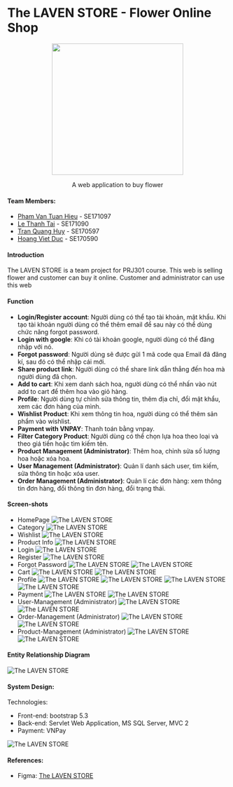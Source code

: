 # The LAVEN STORE - Flower Online Shop

<div align="center">
    <img style="width: 300px;" src="https://cdn.discordapp.com/attachments/1202620106140680202/1211155214036639744/Laven.png?ex=65ed2b31&is=65dab631&hm=585120783f424d9f25eaae1c831b251ea355ecc1b76fd534aed199e3b964ba0b&" />
    <p>A web application to buy flower</p>
</div>

#### Team Members:

- [Pham Van Tuan Hieu](https://github.com/lion3993vn) - SE171097
- [Le Thanh Tai](https://github.com/tai160903) - SE171090
- [Tran Quang Huy](https://github.com/w12Ardz) - SE170597
- [Hoang Viet Duc](https://github.com/hoangduc120) - SE170590 

#### Introduction

The LAVEN STORE is a team project for PRJ301 course. This web is selling flower and customer can buy it online.
Customer and administrator can use this web

#### Function
- **Login/Register account**: Người dùng có thể tạo tài khoản, mật khẩu. Khi tạo tài khoản người dùng có thể thêm email để sau này có thể dùng chức năng forgot password.
- **Login with google**: Khi có tài khoản google, người dùng có thể đăng nhập với nó.
- **Forgot password**: Người dùng sẽ được gửi 1 mã code qua Email đã đăng kí, sau đó có thể nhập cái mới.
- **Share product link**: Người dùng có thể share link dẫn thẳng đến hoa mà người dùng đã chọn.
- **Add to cart**: Khi xem danh sách hoa, người dùng có thể nhấn vào nút add to cart để thêm hoa vào giỏ hàng.
- **Profile**: Người dùng tự chỉnh sửa thông tin, thêm địa chỉ, đổi mật khẩu, xem các đơn hàng của mình.
- **Wishlist Product**: Khi xem thông tin hoa, người dùng có thể thêm sản phẩm vào wishlist.
- **Payment with VNPAY**: Thanh toán bằng vnpay.
- **Filter Category Product**: Người dùng có thể chọn lựa hoa theo loại và theo giá tiền hoặc tìm kiếm tên.
- **Product Management (Administrator)**: Thêm hoa, chỉnh sửa số lượng hoa hoặc xóa hoa.
- **User Management (Administrator)**: Quản lí danh sách user, tìm kiếm, sửa thông tin hoặc xóa user.
- **Order Management (Administrator)**: Quản lí các đơn hàng: xem thông tin đơn hàng, đổi thông tin đơn hàng, đổi trạng thái.

#### Screen-shots

- HomePage
![The LAVEN STORE](https://cdn.discordapp.com/attachments/1202620106140680202/1202620593791311922/Home.png?ex=65f308b5&is=65e093b5&hm=97cb8b734f59720a0dc80f021e4590a5a823634745c6016c21250c2f372f8355&)
- Category
![The LAVEN STORE](https://cdn.discordapp.com/attachments/1202620106140680202/1202621225332117504/Shop.png?ex=66057e4b&is=65f3094b&hm=8e796fed186ac740279bd54fa3ad4b6b14383d623be8dfa8d3ce18a3678aab73&)
- Wishlist
![The LAVEN STORE](https://cdn.discordapp.com/attachments/1202620106140680202/1202626836551438387/Wishlist.png?ex=66058385&is=65f30e85&hm=f6f32e17b6517abef4181a9751be0608f0d7872f1af86d42593e794806d79b3b&)
- Product Info
![The LAVEN STORE](https://cdn.discordapp.com/attachments/1202620106140680202/1202621448984989737/Product-Detail.png?ex=66057e81&is=65f30981&hm=5b42cc3764213d13914d28e900a6f44d8370b3f3df55f69f738ccf3f8524f9f7&)
- Login
![The LAVEN STORE](https://cdn.discordapp.com/attachments/1202620106140680202/1202621666459394078/Login.png?ex=66057eb4&is=65f309b4&hm=ebf04222cc145478480d3bd8aa41b4880bb7c6f53c951ba0417262ec32650a18&)
- Register
![The LAVEN STORE](https://cdn.discordapp.com/attachments/1202620106140680202/1202621909347606538/Register.png?ex=66057eee&is=65f309ee&hm=cc7f0d7b33fc5a1fe0bc95a5c56a6941294a14a814da28323cbe65bcb71fbed7&)
- Forgot Password
![The LAVEN STORE](https://cdn.discordapp.com/attachments/1202620106140680202/1202622163195269120/Forgot_password_-_1.png?ex=66057f2b&is=65f30a2b&hm=069819c1713d334c105875f0a5a0158700ded261f1ee6992466f928655fe9449&)
![The LAVEN STORE](https://cdn.discordapp.com/attachments/1202620106140680202/1202622163501187092/Forgot_password_-_2.png?ex=66057f2b&is=65f30a2b&hm=370bf7f5ee08f74abbe4a663b81b85711b8bdc583301682c4bb30570cc842b3b&)
- Cart
![The LAVEN STORE](https://cdn.discordapp.com/attachments/1202620106140680202/1202622536550973510/cart.png?ex=66057f84&is=65f30a84&hm=619fc6a1a22c3676aa8bf036699f83a5087852a9f7b00b7ca1b5606b3b336b71&)
![The LAVEN STORE](https://cdn.discordapp.com/attachments/1202620106140680202/1202622536995831829/Cart-Detail.png?ex=66057f84&is=65f30a84&hm=ae349893f291b85f71c55a86e9ccaec9c9beb757215286b8d2c8ee1db629f138&)
- Profile
![The LAVEN STORE](https://cdn.discordapp.com/attachments/1202620106140680202/1202622991729430538/Profile-Main.png?ex=66057ff0&is=65f30af0&hm=0878d4a71aba5063b34d9eb34267f53f387bed26d16f28af21b658f469952c53&)
![The LAVEN STORE](https://cdn.discordapp.com/attachments/1202620106140680202/1202622991163330611/Profile_-_Address.png?ex=66057ff0&is=65f30af0&hm=7283765afaec6caa3ab781f0e422d0d865ed0b3b397f35eddc00d51d7ed90c6a&)
![The LAVEN STORE](https://cdn.discordapp.com/attachments/1202620106140680202/1202622992153321552/Profile-password.png?ex=66057ff0&is=65f30af0&hm=e5b342f6f45418d06ae0213ff9df033830f323300340d7a7a2852515b1f9e88f&)
![The LAVEN STORE](https://cdn.discordapp.com/attachments/1202620106140680202/1202622990517411940/Profile-Purchase.png?ex=66057ff0&is=65f30af0&hm=5f2f0df32833c55fef26052bf6d45565898afc39ef69e43b10784b9db7c3d49b&)
- Payment
![The LAVEN STORE](https://cdn.discordapp.com/attachments/1202620106140680202/1202623702072688720/Desktop_-_2.png?ex=6605809a&is=65f30b9a&hm=8758779ad25ba2383037d1bba5ac05c545065e46068cd280b169de1f765a816c&)
![The LAVEN STORE](https://cdn.discordapp.com/attachments/1202620106140680202/1202623702462894110/Desktop_-_1.png?ex=6605809a&is=65f30b9a&hm=cfbe690e127fda890fa64b7ce93bdf3621195e57185fd5d743862fe350df38c4&)
- User-Management (Administrator)
![The LAVEN STORE](https://cdn.discordapp.com/attachments/1202620106140680202/1202624127249416232/user-management.png?ex=660580ff&is=65f30bff&hm=e166138dc7016975b2119e292b1b05bb905c78e70a5321cef3cad0c2a7ff5e21&)
![The LAVEN STORE](https://cdn.discordapp.com/attachments/1202620106140680202/1202624127584833576/user-manager-modal.png?ex=660580ff&is=65f30bff&hm=120f639762c4c03055748ef662680250f63149d751f8afc549ee21902cccb1f6&)
- Order-Management (Administrator)
![The LAVEN STORE](https://cdn.discordapp.com/attachments/1202620106140680202/1202624472243511397/order-manager.png?ex=66058151&is=65f30c51&hm=7ab034c92b977e94766639eb8814f56e3c28ecfc0965974dd3e5b8a76b0e3c69&)
![The LAVEN STORE](https://cdn.discordapp.com/attachments/1202620106140680202/1202624471794716743/order-manager-modal.png?ex=66058151&is=65f30c51&hm=cd01fb79b20ee3dd7c7999b2941cbd6b66449b8882dd7c467bd0a6f3034b9c0d&)
- Product-Management (Administrator)
![The LAVEN STORE](https://cdn.discordapp.com/attachments/1202620106140680202/1202624686039765063/product-manager.png?ex=66058184&is=65f30c84&hm=a42b5feb6e7900d9144dcb92d6001966330693ee1d8f352426ede91924103e29&)
![The LAVEN STORE](https://cdn.discordapp.com/attachments/1202620106140680202/1202624685670670436/product-manager-modify.png?ex=66058184&is=65f30c84&hm=55fcba01a75f34a09ad7f376c8ec33c90fbffdf0e0a869304b39c3a8a1005423&)

#### Entity Relationship Diagram

![The LAVEN STORE](https://cdn.discordapp.com/attachments/1202620106140680202/1211866057434865684/thelavenstore.png?ex=66023637&is=65efc137&hm=e65a926d6f113757f492f610b7df7fa4592c7435e6a969e86baa3d185b5b2bff&)

#### System Design:

Technologies:
- Front-end: bootstrap 5.3
- Back-end: Servlet Web Application, MS SQL Server, MVC 2
- Payment: VNPay

![The LAVEN STORE](https://cdn.discordapp.com/attachments/1202620106140680202/1219286914595688538/structure.png?ex=660ac06d&is=65f84b6d&hm=096172cdb779f25194f5c3be05ee9960f591fcfb35a28b04436a55dd0ee3040c&)

#### References:
- Figma: [The LAVEN STORE](https://www.figma.com/file/VwOE5jngD07N00OydAgRC9/version-1.0?type=design&node-id=138%3A2&mode=design&t=kRl7sah9T2KRONWB-1)